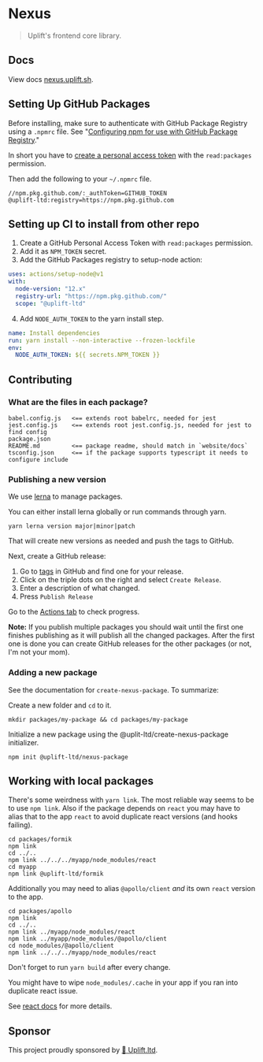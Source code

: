 # Nexus

> Uplift's frontend core library.

## Docs

View docs [nexus.uplift.sh](https://nexus.uplift.sh/).

## Setting Up GitHub Packages

Before installing, make sure to authenticate with GitHub Package Registry using a `.npmrc` file. See
"[Configuring npm for use with GitHub Package Registry](https://docs.github.com/en/packages/using-github-packages-with-your-projects-ecosystem/configuring-npm-for-use-with-github-packages#authenticating-to-github-packages)."

In short you have to [create a personal access token](https://github.com/settings/tokens/new) with
the `read:packages` permission.

Then add the following to your `~/.npmrc` file.

    //npm.pkg.github.com/:_authToken=GITHUB_TOKEN
    @uplift-ltd:registry=https://npm.pkg.github.com

## Setting up CI to install from other repo

1. Create a GitHub Personal Access Token with `read:packages` permission.
2. Add it as `NPM_TOKEN` secret.
3. Add the GitHub Packages registry to setup-node action:

```yml
uses: actions/setup-node@v1
with:
  node-version: "12.x"
  registry-url: "https://npm.pkg.github.com/"
  scope: "@uplift-ltd"
```

4. Add `NODE_AUTH_TOKEN` to the yarn install step.

```yml
name: Install dependencies
run: yarn install --non-interactive --frozen-lockfile
env:
  NODE_AUTH_TOKEN: ${{ secrets.NPM_TOKEN }}
```

## Contributing

### What are the files in each package?

```
babel.config.js   <== extends root babelrc, needed for jest
jest.config.js    <== extends root jest.config.js, needed for jest to find config
package.json
README.md         <== package readme, should match in `website/docs`
tsconfig.json     <== if the package supports typescript it needs to configure include
```

### Publishing a new version

We use [lerna](https://github.com/lerna/lerna) to manage packages.

You can either install lerna globally or run commands through yarn.

    yarn lerna version major|minor|patch

That will create new versions as needed and push the tags to GitHub.

Next, create a GitHub release:

1. Go to [tags](https://github.com/uplift-ltd/nexus/tags) in GitHub and find one for your release.
2. Click on the triple dots on the right and select `Create Release`.
3. Enter a description of what changed.
4. Press `Publish Release`

Go to the [Actions tab](https://github.com/uplift-ltd/nexus/actions) to check progress.

**Note:** If you publish multiple packages you should wait until the first one finishes publishing
as it will publish all the changed packages. After the first one is done you can create GitHub
releases for the other packages (or not, I'm not your mom).

### Adding a new package

See the documentation for `create-nexus-package`. To summarize:

Create a new folder and `cd` to it.

    mkdir packages/my-package && cd packages/my-package

Initialize a new package using the @uplit-ltd/create-nexus-package initializer.

    npm init @uplift-ltd/nexus-package

## Working with local packages

There's some weirdness with `yarn link`. The most reliable way seems to be to use `npm link`. Also
if the package depends on `react` you may have to alias that to the app `react` to avoid duplicate
react versions (and hooks failing).

    cd packages/formik
    npm link
    cd ../..
    npm link ../../../myapp/node_modules/react
    cd myapp
    npm link @uplift-ltd/formik

Additionally you may need to alias `@apollo/client` _and_ its own `react` version to the app.

    cd packages/apollo
    npm link
    cd ../..
    npm link ../myapp/node_modules/react
    npm link ../myapp/node_modules/@apollo/client
    cd node_modules/@apollo/client
    npm link ../../../myapp/node_modules/react

Don't forget to run `yarn build` after every change.

You might have to wipe `node_modules/.cache` in your app if you ran into duplicate react issue.

See [react docs](https://reactjs.org/warnings/invalid-hook-call-warning.html#duplicate-react) for
more details.

## Sponsor

This project proudly sponsored by [🚀 Uplift.ltd](https://www.uplift.ltd).
